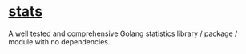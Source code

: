 # [stats](https://pkg.go.dev/github.com/montanaflynn/stats)

A well tested and comprehensive Golang statistics library / package / module with no dependencies.

